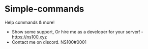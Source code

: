 # Simple-commands
Help commands &amp; more!

- Show some support, Or hire me as a developer for your server! - https://ns100.xyz
- Contact me on discord. NS100#0001
